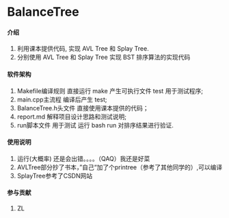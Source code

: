# BalanceTree

#### 介绍
1.  利用课本提供代码, 实现 AVL Tree 和 Splay Tree.
2.  分别使用 AVL Tree 和 Splay Tree 实现 BST 排序算法的实现代码

#### 软件架构
1.  Makefile编译规则
    直接运行
    make
    产生可执行文件
    test
    用于测试程序;
2.  main.cpp主流程
    编译后产生
    test;
3.  BalanceTree.h头文件
    直接使用课本提供的代码；
4.  report.md
    解释项目设计思路和测试说明;
5.  run脚本文件
    用于测试
	运行
    bash run
    对排序结果进行验证.

#### 使用说明

1.  运行(大概率) 还是会出错。。。。（QAQ）我还是好菜
2.  AVLTree部分抄了书本，”自己“加了个printree（参考了其他同学的）,可以编译
3.  SplayTree参考了CSDN网站
#### 参与贡献

1.  ZL
